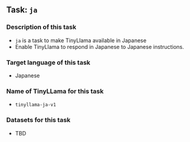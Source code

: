 ## Task: `ja`

### Description of this task

- `ja` is a task to make TinyLlama available in Japanese
- Enable TinyLlama to respond in Japanese to Japanese instructions.

### Target language of this task

- Japanese

### Name of TinyLLama for this task

- `tinyllama-ja-v1`

### Datasets for this task

- TBD
